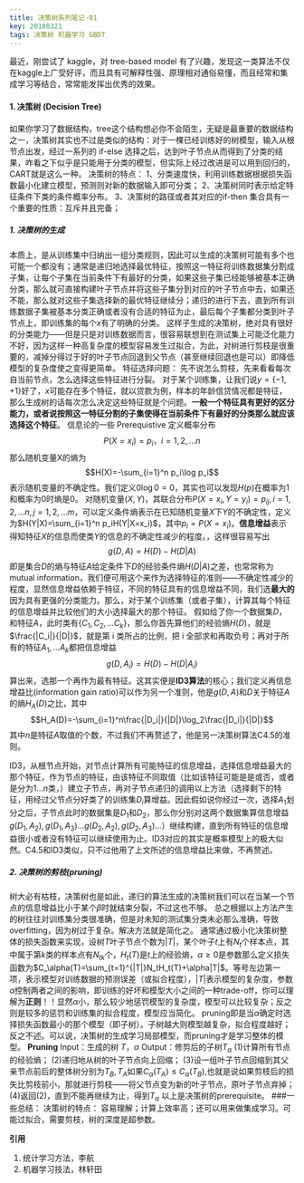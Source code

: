 ```yaml
---
title: 决策树系列笔记-01
key: 20180321
tags: 决策树 机器学习 GBDT 
---
```


最近，刚尝试了 kaggle，对 tree-based model 有了兴趣，发现这一类算法不仅在kaggle上广受好评，而且具有可解释性强、原理相对通俗易懂，而且经常和集成学习等结合，常常能发挥出优秀的效果。


#### 1. 决策树 (Decision Tree)
如果你学习了数据结构，tree这个结构想必你不会陌生，无疑是最重要的数据结构之一，决策树其实也不过是类似的结构：对于一棵已经训练好的树模型，输入从根节点出发，经过一系列的 if-else 选择之后，达到叶子节点从而得到了分类的结果，咋看之下似乎是只能用于分类的模型，但实际上经过改进是可以用到回归的，CART就是这么一种。
决策树的特点：
1、分类速度快，利用训练数据根据损失函数最小化建立模型，预测则对新的数据输入即可分类；
2、决策树同时表示给定特征条件下类的条件概率分布。
3、决策树的路径或者其对应的if-then 集合具有一个重要的性质：互斥并且完备；


##### 1. 决策树的生成
本质上，是从训练集中归纳出一组分类规则，因此可以生成的决策树可能有多个也可能一个都没有；通常是递归地选择最优特征，按照这一特征将训练数据集分割成子集，让每个子集在当前条件下有最好的分类，如果这些子集已经能够被基本正确分类，那么就可直接构建叶子节点并将这些子集分到对应的叶子节点中去，如果还不能，那么就对这些子集选择新的最优特征继续分；递归的进行下去，直到所有训练数据子集被基本分类正确或者没有合适的特征为止，最后每个子集都分类到叶子节点上，即训练集的每个$x$有了明确的分类。
这样子生成的决策树，绝对具有很好的分类能力——但是只是对训练数据而言，很容易联想到在测试集上可能泛化能力不好，因为这样一种高复杂度的模型容易发生过拟合，为此，对树进行剪枝是很重要的，减掉分得过于好的叶子节点回退到父节点（甚至继续回退也是可以）即降低模型的复杂度使之变得更简单。
特征选择问题：
先不说怎么剪枝，先来看看每次自当前节点，怎么选择这些特征进行分裂。
对于某个训练集，让我们说$y=\{-1,+1\}$好了，$x$可能存在多个特征，就以贷款为例，样本的年龄信贷情况都是特征，那么生成树的话每次怎么决定这些特征就是个问题。**一般一个特征具有更好的区分能力，或者说按照这一特征分割的子集使得在当前条件下有最好的分类那么就应该选择这个特征**。
信息论的一些 Prerequistive
定义概率分布$$P(X=x_i)=p_i，i=1,2,...n$$那么随机变量X的熵为$$H(X)=-\sum_{i=1}^n p_i\log p_i$$表示随机变量的不确定性。我们定义$0\log 0 =0$，其实也可以发现$H(p)$在概率为1和概率为0时熵是0。
对随机变量$(X,Y)$，其联合分布$P(X=x_i,Y=y_i)=p_{ij},i=1,2,...n,j=1,2,...m$，可以定义条件熵表示在已知随机变量$X$下$Y$的不确定性，定义为$H(Y|X)=\sum_{i=1}^n p_iH(Y|X=x_i)$，其中$p_i=P(X=x_i)$。**信息增益**表示得知特征$X$的信息而使类$Y$的信息的不确定性减少的程度。，这样很容易写出$$g(D,A)=H(D)-H(D|A)$$即是集合$D$的熵与特征$A$给定条件下$D$的经验条件熵$H(D|A)$之差，也常常称为mutual information，我们便可用这个来作为选择特征的准则——不确定性减少的程度，显然信息增益依赖于特征，不同的特征具有的信息增益不同，我们选**最大的**因为具有更强的分类能力。那么，对于某个训练集（或者子集），计算其每个特征的信息增益并比较他们的大小选择最大的那个特征。
假如给了你一个数据集$D$，和特征$A$，此时类有$\{C_1,C_2,...C_k\}$，那么你首先算他们的经验熵$H(D)$，就是$\frac{|C_i|}{|D|}$，就是第 i 类所占的比例，把 i 全部求和再取负号；再对于所有的特征$A_1,...A_k$都把信息增益$$g(D,A_i)=H(D)-H(D|A_i)$$算出来，选那一个再作为最有特征。这其实便是**ID3算法**的核心；我们定义再信息增益比(information gain ratio)可以作为另一个准则，他是$g(D,A)$和$D$关于特征$A$的熵$H_A(D)$之比，其中$$H_A(D)=-\sum_{i=1}^n\frac{|D_i|}{|D|}\log_2\frac{|D_i|}{|D|}$$其中$n$是特征$A$取值的个数，不过我们不再赘述了，他是另一决策树算法C4.5的准则。

ID3，从根节点开始，对节点计算所有可能特征的信息增益，选择信息增益最大的那个特征，作为节点的特征，由该特征不同取值（比如该特征可能是是或否，或者是分为$1...n$类，）建立子节点，再对子节点递归的调用以上方法（选择剩下的特征，用经过父节点分好类了的训练集$D_i$算增益。因此假如说你经过一次，选择$A_1$划分之后，子节点此时的数据集是$D_1$和$D_2$，那么你分别对这两个数据集算信息增益$g(D_1,A_2),g(D_1,A_3)...g(D_2,A_2),g(D_2,A_3)...$）继续构建，直到所有特征的信息增益很小或者没有特征可以继续使用为止。ID3对应的其实是概率模型上的极大似然。C4.5和ID3类似，只不过他用了上文所述的信息增益比来做，不再赘述。
##### 2. 决策树的剪枝(pruning)
树大必有枯枝，决策树也是如此，递归的算法生成的决策树我们可以在当某一个节点的信息增益比小于某个$\beta$时就结束分裂，不过这也不够。
总之根据以上方法产生的树往往对训练集分类很准确，但是对未知的测试集分类未必那么准确，导致overfitting，因为树过于复杂。解决方法就是简化之。
通常通过极小化决策树整体的损失函数来实现，设树$T$叶子节点个数为$|T|$，某个叶子$t$上有$N_t$个样本点，其中属于第$k$类的样本点有$N_{tk}$个，$H_t(T)$是$t$上的经验熵，$\alpha\ge0$是参数那么定义损失函数为$C_\alpha(T)=\sum_{t=1}^{|T|}N_tH_t(T)+\alpha|T|$。等号左边第一项，表示模型对训练数据的预测误差（或拟合程度），$|T|$表示模型的复杂度，参数$\alpha$控制两者之间的影响，即训练的好坏和模型大小之间的一种trade-off，你可以理解为**正则**！！显然$\alpha$小，那么较少地惩罚模型的复杂度，模型可以比较复杂；反之则是较多的惩罚和训练集的拟合程度，模型应当简化。
pruning即是当$\alpha$确定时选择损失函数最小的那个模型（即子树）。子树越大则模型越复杂，拟合程度越好；反之不述。可以说，决策树的生成学习局部模型，而pruning才是学习整体的模型。
**Pruning**
Input：生成的树 $T$，$\alpha$
Output：修剪后的子树$T_\alpha$
(1)计算所有节点的经验熵；
(2)递归地从树的叶子节点向上回缩；
(3)设一组叶子节点回缩到其父亲节点前后的整体树分别为$T_B,T_A$如果$C_\alpha(T_A)\le C_\alpha(T_B)$,也就是说如果剪枝后的损失比剪枝前小，那就进行剪枝——将父节点变为新的叶子节点，原叶子节点弃掉；
(4)返回(2)，直到不能再继续为止，得到$T_\alpha$
以上是决策树的prerequisite。
###一些总结：
决策树的特点：
容易理解；计算上效率高；还可以用来做集成学习。可能过拟合，需要剪枝，树的深度是超参数。

**引用**
1. 统计学习方法，李航
2. 机器学习技法，林轩田

